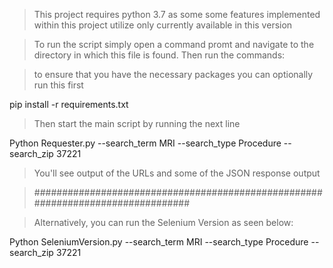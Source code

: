 > This project requires python 3.7 as some some features implemented within this project 
> utilize only currently available in this version

> To run the script simply open a command promt and navigate to the directory
> in which this file is found. Then run the commands:

> to ensure that you have the necessary packages you can optionally run this first

pip install -r requirements.txt

> Then start the main script by running the next line

Python Requester.py --search_term MRI --search_type Procedure --search_zip 37221 

> You'll see output of the URLs and some of the JSON response output

> ################################################################################

> Alternatively, you can run the Selenium Version as seen below:

Python SeleniumVersion.py --search_term MRI --search_type Procedure --search_zip 37221
